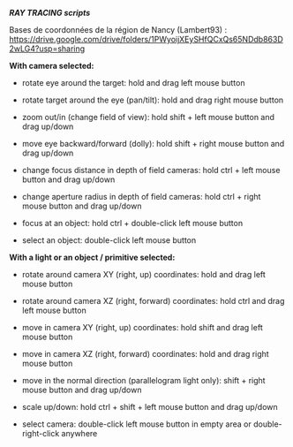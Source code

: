 ***RAY TRACING scripts***

Bases de coordonnées de la région de Nancy (Lambert93) : https://drive.google.com/drive/folders/1PWyoijXEySHfQCxQs65NDdb863D2wLG4?usp=sharing

**With camera selected:**

 - rotate eye around the target: hold and drag left mouse button

 - rotate target around the eye (pan/tilt): hold and drag right mouse button

 - zoom out/in (change field of view): hold shift + left mouse button and drag up/down

 - move eye backward/forward (dolly): hold shift + right mouse button and drag up/down

 - change focus distance in depth of field cameras: hold ctrl + left mouse button and drag up/down

 - change aperture radius in depth of field cameras: hold ctrl + right mouse button and drag up/down

 - focus at an object: hold ctrl + double-click left mouse button

 - select an object: double-click left mouse button

**With a light or an object / primitive selected:**

 - rotate around camera XY (right, up) coordinates: hold and drag left mouse button

 - rotate around camera XZ (right, forward) coordinates: hold ctrl and drag left mouse button

 - move in camera XY (right, up) coordinates: hold shift and drag left mouse button

 - move in camera XZ (right, forward) coordinates: hold and drag right mouse button

 - move in the normal direction (parallelogram light only): shift + right mouse button and drag up/down

 - scale up/down: hold ctrl + shift + left mouse button and drag up/down

 - select camera: double-click left mouse button in empty area or double-right-click anywhere
